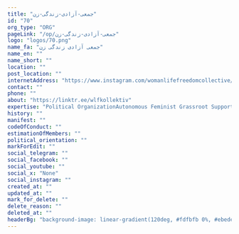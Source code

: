 ```yaml
---
title: "جمعی-آزادی-زندگی-زن"
id: "70"
org_type: "ORG"
pageLink: "/op/جمعی-آزادی-زندگی-زن"
logo: "logos/70.png"
name_fa: "جمعی آزادی زندگی زن"
name_en: ""
name_short: ""
location: ""
post_location: ""
internetAddress: "https://www.instagram.com/womanlifefreedomcollective/?hl=en"
contact: ""
phone: ""
about: "https://linktr.ee/wlfkollektiv"
expertise: "Political OrganizationAutonomous Feminist Grassroot Supporting Jina's Revolution"
history: ""
manifest: ""
codeOfConduct: ""
estimationOfMembers: ""
political_orientation: ""
markForEdit: ""
social_telegram: ""
social_facebook: ""
social_youtube: ""
social_x: "None"
social_instagram: ""
created_at: ""
updated_at: ""
mark_for_delete: ""
delete_reason: ""
deleted_at: ""
headerBg: "background-image: linear-gradient(120deg, #fdfbfb 0%, #ebedee 100%);"
---
```


